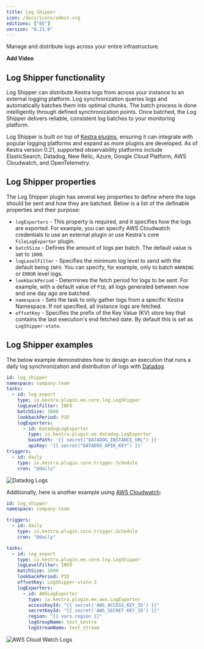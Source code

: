 ```yaml
---
title: Log Shipper
icon: /docs/icons/admin.svg
editions: ["EE"]
version: "0.21.0"
---
```


Manage and distribute logs across your entire infrastructure.

**Add Video**

## Log Shipper functionality

Log Shipper can distribute Kestra logs from across your instance to an external logging platform. Log synchronization queries logs and automatically batches them into optimal chunks. The batch process is done intelligently through defined synchronization points. Once batched, the Log Shipper delivers reliable, consistent log batches to your monitoring platform.

Log Shipper is built on top of [Kestra plugins](/plugins/), ensuring it can integrate with popular logging platforms and expand as more plugins are developed. As of Kestra version 0.21, supported observability platforms include ElasticSearch, Datadog, New Relic, Azure, Google Cloud Platform, AWS Cloudwatch, and OpenTelemetry.

## Log Shipper properties

The Log Shipper plugin has several key properties to define where the logs should be sent and how they are batched. Below is a list of the definable properties and their purpose:

- `logExporters` - This property is required, and it specifies how the logs are exported. For example, you can specify AWS Cloudwatch credentials to use an external plugin or use Kestra's core `FileLogExporter` plugin.
- `batchSize` - Defines the amount of logs per batch. The default value is set to `1000`.
- `logLevelFilter` - Specifies the minimum log level to send with the default being `INFO`. You can specify, for example, only to batch `WARNING` or `ERROR` level logs.
- `lookbackPeriod` - Determines the fetch period for logs to be sent. For example, with a default value of `P1D`, all logs generated between now and one day ago are batched.
- `namespace` - Sets the task to only gather logs from a specific Kestra Namespace. If not specified, all instance logs are fetched.
- `offsetKey` - Specifies the prefix of the Key Value (KV) store key that contains the last execution's end fetched date. By default this is set as `LogShipper-state`.

## Log Shipper examples

The below example demonstrates how to design an execution that runs a daily log synchronization and distribution of logs with [Datadog](https://www.datadoghq.com/).

```yaml
id: log_shipper
namespace: company.team
tasks:
  - id: log_export
    type: io.kestra.plugin.ee.core.log.LogShipper
    logLevelFilter: INFO
    batchSize: 1000
    lookbackPeriod: P1D
    logExporters:
      - id: DatadogLogExporter
        type: io.kestra.plugin.ee.datadog.LogExporter
        basePath: '{{ secret("DATADOG_INSTANCE_URL") }}'
        apiKey: '{{ secret("DATADOG_APIK_KEY") }}'
triggers:
  - id: daily
    type: io.kestra.plugin.core.trigger.Schedule
    cron: "@daily"
```

![Datadog Logs](/docs/enterprise/logshipper_datadog.png)

Additionally, here is another example using [AWS Cloudwatch](https://aws.amazon.com/cloudwatch/):

```yaml
id: log_shipper
namespace: company.team

triggers:
  - id: daily
    type: io.kestra.plugin.core.trigger.Schedule
    cron: "@daily"

tasks:
  - id: log_export
    type: io.kestra.plugin.ee.core.log.LogShipper
    logLevelFilter: INFO
    batchSize: 1000
    lookbackPeriod: P1D
    offsetKey: LogShipper-state-2
    logExporters:
      - id: AWSLogExporter
        type: io.kestra.plugin.ee.aws.LogExporter
        accessKeyId: "{{ secret('AWS_ACCESS_KEY_ID') }}"
        secretKeyId: "{{ secret('AWS_SECRET_KEY_ID') }}"
        region: "{{ vars.region }}"
        logGroupName: test_kestra
        logStreamName: test_stream
```

![AWS Cloud Watch Logs](/docs/enterprise/logshipper_aws_cloudwatch.png)
